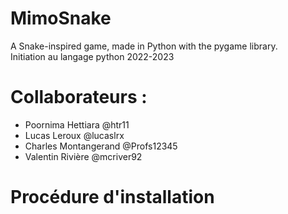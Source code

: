 # MimoSnake
A Snake-inspired game, made in Python with the pygame library.  
Initiation au langage python
2022-2023

# Collaborateurs :
* Poornima Hettiara @htr11
* Lucas Leroux @lucaslrx
* Charles Montangerand @Profs12345
* Valentin Rivière @mcriver92

# Procédure d'installation
